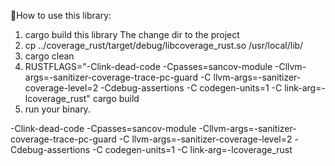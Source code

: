 How to use this library:
1) cargo build this library
The change dir to the project
2) cp ../coverage_rust/target/debug/libcoverage_rust.so /usr/local/lib/
3) cargo clean
4) RUSTFLAGS="-Clink-dead-code -Cpasses=sancov-module -Cllvm-args=-sanitizer-coverage-trace-pc-guard  -C llvm-args=-sanitizer-coverage-level=2  -Cdebug-assertions -C codegen-units=1  -C link-arg=-lcoverage_rust"  cargo build
5) run your binary.

-Clink-dead-code -Cpasses=sancov-module -Cllvm-args=-sanitizer-coverage-trace-pc-guard  -C llvm-args=-sanitizer-coverage-level=2  -Cdebug-assertions -C codegen-units=1  -C link-arg=-lcoverage_rust
